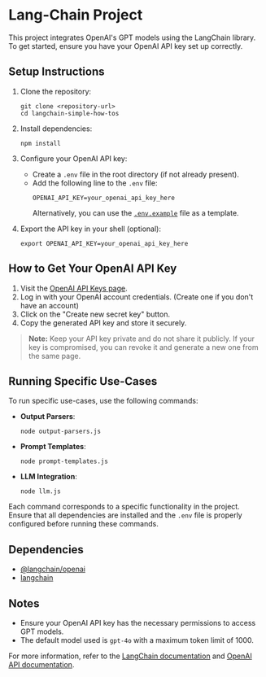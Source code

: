 # Lang-Chain Project

This project integrates OpenAI's GPT models using the LangChain library. To get started, ensure you have your OpenAI API key set up correctly.

## Setup Instructions

1. Clone the repository:

   ```shell
   git clone <repository-url>
   cd langchain-simple-how-tos
   ```

2. Install dependencies:

   ```shell
   npm install
   ```

3. Configure your OpenAI API key:

   - Create a `.env` file in the root directory (if not already present).
   - Add the following line to the `.env` file:
     ```env
     OPENAI_API_KEY=your_openai_api_key_here
     ```
     Alternatively, you can use the [`.env.example`](.env.example) file as a template.

4. Export the API key in your shell (optional):
   ```shell
   export OPENAI_API_KEY=your_openai_api_key_here
   ```

## How to Get Your OpenAI API Key

1. Visit the [OpenAI API Keys page](https://platform.openai.com/account/api-keys).
2. Log in with your OpenAI account credentials. (Create one if you don't have an account)
3. Click on the "Create new secret key" button.
4. Copy the generated API key and store it securely.

> **Note:** Keep your API key private and do not share it publicly. If your key is compromised, you can revoke it and generate a new one from the same page.

## Running Specific Use-Cases

To run specific use-cases, use the following commands:

- **Output Parsers**:

  ```shell
  node output-parsers.js
  ```

- **Prompt Templates**:

  ```shell
  node prompt-templates.js
  ```

- **LLM Integration**:
  ```shell
  node llm.js
  ```

Each command corresponds to a specific functionality in the project. Ensure that all dependencies are installed and the `.env` file is properly configured before running these commands.

## Dependencies

- [@langchain/openai](https://www.npmjs.com/package/@langchain/openai)
- [langchain](https://www.npmjs.com/package/langchain)

## Notes

- Ensure your OpenAI API key has the necessary permissions to access GPT models.
- The default model used is `gpt-4o` with a maximum token limit of 1000.

For more information, refer to the [LangChain documentation](https://docs.langchain.com/) and [OpenAI API documentation](https://platform.openai.com/docs/).
